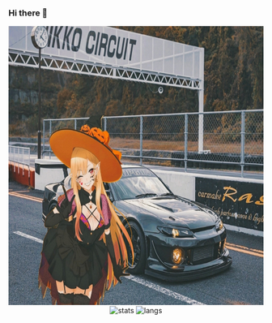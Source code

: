 ### Hi there 👋

<p align="center">
    <img align="center" height="550" src="https://github.com/aaltgod/aaltgod/blob/main/images/beauty.jpg?raw=true" alt="s15">
    <img align="center" height=200 src="https://github-readme-stats.vercel.app/api?username=aaltgod&theme=codeSTACKr&show_icons=true&rank_icon=github&card_width=350&bg_color=202929&icon_color=efd0a8" alt="stats"/>
    <img align="center" height=200 src="https://github-readme-stats.vercel.app/api/top-langs?username=aaltgod&layout=compact&langs_count=6&card_width=300&theme=codeSTACKr&show_icons=true&bg_color=202929" alt="langs"/>
</p>
